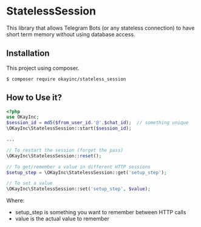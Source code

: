 # StatelessSession
This library that allows Telegram Bots (or any stateless connection) to have short term memory without using database access.


## Installation
This project using composer.
```
$ composer require okayinc/stateless_session
```

## How to Use it?

```php
<?php
use OKayInc;
$session_id = md5($from_user_id.'@'.$chat_id);  // something unique
\OKayInc\StatelessSession::start($session_id);

...

// To restart the session (forget the pass)
\OKayInc\StatelessSession::reset();

// To get/remember a value in different HTTP sessions 
$setup_step = \OKayInc\StatelessSession::get('setup_step');

// To set a value
\OKayInc\StatelessSession::set('setup_step', $value);
```

Where:
* setup_step is something you want to remember between HTTP calls
* value is the actual value to remember
